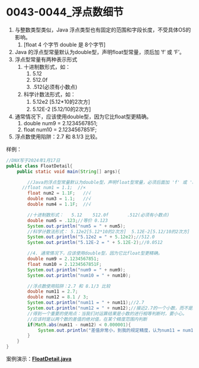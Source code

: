 # 0043-0044_浮点数细节

1. 与整数类型类似，Java 浮点类型也有固定的范围和字段长度，不受具体OS的影响。
    1. [float 4 个字节 double 是 8个字节]
2. Java 的浮点型常量默认为double型，声明float型常量，须后加 ’f’ 或 ‘F’。
3. 浮点型常量有两种表示形式
    1. 十进制数形式，如：
        1. 5.12
        2. 512.0f
        3. .512(必须有小数点)
    2. 科学计数法形式，如：
        1. 5.12e2   [5.12*10的2次方]
        2. 5.12E-2  [5.12/10的2次方]
4. 通常情况下，应该使用double型，因为它比float型更精确。
    1. double num9 = 2.1234567851;
    2. float num10 = 2.1234567851F;
5. 浮点数使用陷阱：2.7 和 8.1/3 比较。

样例：

```java
//DNX写于2024年1月17日
public class FloatDetail{
	public static void main(String[] args){

		//Java的浮点型常量默认为double型，声明float型常量，必须后面加 'f' 或 'F'
	  //float num1 = 1.1;  //×
		float num2 = 1.1F;   //√
		double num3 = 1.1;   //√
		double num4 = 1.1F;  //√

		//十进制数形式：   5.12    512.0f       .512(必须有小数点)
		double num5 = .123;//等价 0.123
		System.out.println("num5 = " + num5);
		//科学计数法形式： 5.12e2[5.12*10的2次方]  5.12E-2[5.12/10的2次方]
		System.out.println("5.12e2 = " + 5.12e2);//512.0
	 	System.out.println("5.12E-2 = " + 5.12E-2);//0.0512

	 	//4. 通常情况下，应该使用double型，因为它比float型更精确。
    	double num9 = 2.1234567851;
    	float num10 = 2.1234567851F;
    	System.out.println("num9 = " + num9);
    	System.out.println("num10 = " + num10);

    	//浮点数使用陷阱：2.7 和 8.1/3 比较
    	double num11 = 2.7;
    	double num12 = 8.1 / 3;
    	System.out.println("num11 = " + num11);//2.7
    	System.out.println("num12 = " + num12);//接近2.7的一个小数，而不是2.7
    	//得到一个重要的使用点：当我们对运算结果是小数的进行相等判断时，要小心。
    	//应该时是以两个数的差值的绝对值，在某个精度范围内判断
    	if(Math.abs(num11 - num12) < 0.000001){
    		System.out.println("差值非常小，到我的规定精度，认为num11 = num12");
    	}
	}
}
```

案例演示：**[FloatDetail.java](https://github.com/dnx00/Notes_on_the_Course_of_Han_Shunping_Gradually_Learning_Java/blob/main/Chapter03_%E5%8F%98%E9%87%8F/0043-0044_%E6%B5%AE%E7%82%B9%E6%95%B0%E7%BB%86%E8%8A%82/FloatDetail.java)**
